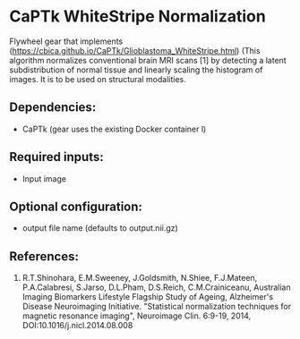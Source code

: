 # CaPTk WhiteStripe Normalization

Flywheel gear that implements (https://cbica.github.io/CaPTk/Glioblastoma_WhiteStripe.html) (This algorithm normalizes conventional brain MRI scans [1] by detecting a latent subdistribution of normal tissue and linearly scaling the histogram of images. It is to be used on structural modalities.

## Dependencies:
- CaPTk (gear uses the existing Docker container l)

## Required inputs:
- Input image


## Optional configuration:
- output file name (defaults to output.nii.gz)

## References:
1. R.T.Shinohara, E.M.Sweeney, J.Goldsmith, N.Shiee, F.J.Mateen, P.A.Calabresi, S.Jarso, D.L.Pham, D.S.Reich, C.M.Crainiceanu, Australian Imaging Biomarkers Lifestyle Flagship Study of Ageing, Alzheimer's Disease Neuroimaging Initiative. "Statistical normalization techniques for magnetic resonance imaging", Neuroimage Clin. 6:9-19, 2014, DOI:10.1016/j.nicl.2014.08.008
